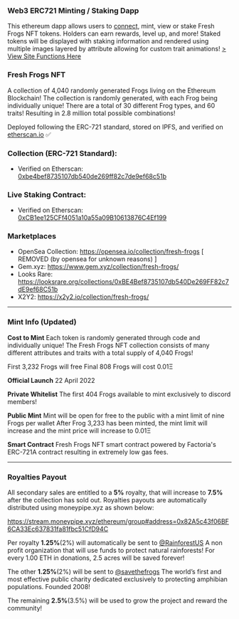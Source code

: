 ### Web3 ERC721 Minting / Staking Dapp
This ethereum dapp allows users to [connect](https://freshfrogs.github.io), mint, view or stake Fresh Frogs NFT tokens. Holders can earn rewards, level up, and more! Staked tokens will be displayed with staking information and rendered using multiple images layered by attribute allowing for custom trait animations! [> View Site Functions Here](https://github.com/freshfrogs/freshfrogs.github.io/blob/main/source/ethereum-dapp.js)

### Fresh Frogs NFT
A collection of 4,040 randomly generated Frogs living on the Ethereum Blockchain! The collection is randomly generated, with each Frog being individually unique! There are a total of 30 different Frog types, and 60 traits! Resulting in 2.8 million total possible combinations!

Deployed following the ERC-721 standard, stored on IPFS, and verified on [etherscan.io](https://etherscan.io/address/0xbe4bef8735107db540de269ff82c7de9ef68c51b) :white_check_mark:

### Collection (ERC-721 Standard):
* Verified on Etherscan: [0xbe4bef8735107db540de269ff82c7de9ef68c51b](https://etherscan.io/address/0xbe4bef8735107db540de269ff82c7de9ef68c51b)

### Live Staking Contract:
* Verified on Etherscan: [0xCB1ee125CFf4051a10a55a09B10613876C4Ef199](https://etherscan.io/address/0xCB1ee125CFf4051a10a55a09B10613876C4Ef199)

### Marketplaces
* OpenSea Collection: https://opensea.io/collection/fresh-frogs [ REMOVED (by opensea for unknown reasons) ]
* Gem.xyz: https://www.gem.xyz/collection/fresh-frogs/
* Looks Rare: https://looksrare.org/collections/0xBE4Bef8735107db540De269FF82c7dE9ef68C51b
* X2Y2: https://x2y2.io/collection/fresh-frogs/


***


### Mint Info (Updated)
**Cost to Mint**
Each token is randomly generated through code and individually unique! The Fresh Frogs NFT collection consists of many different attributes and traits with a total supply of 4,040 Frogs!

First 3,232 Frogs will free
Final 808 Frogs will cost 0.01Ξ

**Official Launch**
22 April 2022

**Private Whitelist**
The first 404 Frogs available to mint exclusively to discord members!

**Public Mint**
Mint will be open for free to the public with a mint limit of nine Frogs per wallet
After Frog 3,233 has been minted, the mint limit will increase and the mint price will increase to 0.01Ξ

**Smart Contract**
Fresh Frogs NFT smart contract powered by Factoria's ERC-721A contract resulting in extremely low gas fees.


***


### Royalties Payout
All secondary sales are entitled to a **5%** royalty, that will increase to **7.5%** after the collection has sold out. Royalties payouts are automatically distributed using moneypipe.xyz as shown below:

https://stream.moneypipe.xyz/ethereum/group#address=0x82A5c43f06BF6CA33Ec637831fa81fbc51CfD94C

Per royalty **1.25%**(2%) will automatically be sent to [@RainforestUS](https://twitter.com/RainforestUS) A non profit organization that will use funds to protect natural rainforests! For every 1.00 ETH in donations, 2.5 acres will be saved forever!

The other **1.25%**(2%) will be sent to [@savethefrogs](https://twitter.com/savethefrogs) The world’s first and most effective public charity dedicated exclusively to protecting amphibian populations. Founded 2008!

The remaining **2.5%**(3.5%) will be used to grow the project and reward the community!
